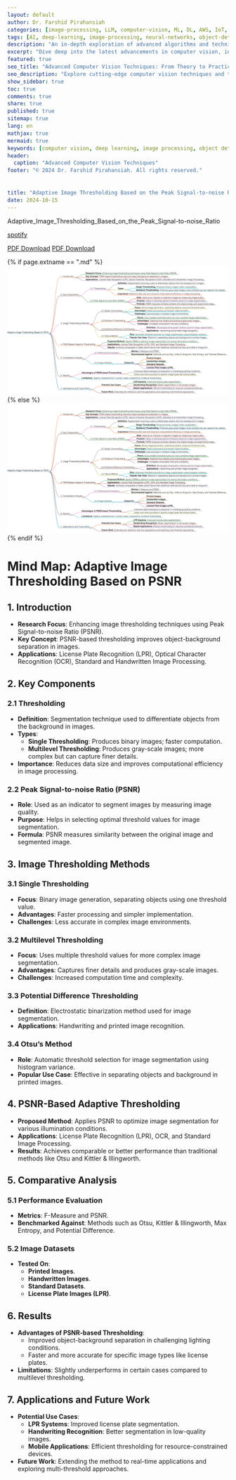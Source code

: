 ```yaml
---
layout: default
author: Dr. Farshid Pirahansiah
categories: [image-processing, LLM, computer-vision, ML, DL, AWS, IoT, Robotics, Adaptive Image Thresholding]
tags: [AI, deep-learning, image-processing, neural-networks, object-detection, ML, DL, AWS, IoT, Robotics, Adaptive Image Thresholding]
description: "An in-depth exploration of advanced algorithms and techniques in computer vision, , ML, DL, AWS, IoT, Robotics, Adaptive Image Thresholding, including real-time processing and AI integration."
excerpt: "Dive deep into the latest advancements in computer vision, including deep learning methodologies,, ML, DL, AWS, IoT, Robotics, Adaptive Image Thresholding,  real-time image processing, and their applications in modern technology."
featured: true
seo_title: "Advanced Computer Vision Techniques: From Theory to Practice, , ML, DL, AWS, IoT, Robotics, Adaptive Image Thresholding"
seo_description: "Explore cutting-edge computer vision techniques and their applications in modern technology, including deep learning and real-time processing., ML, DL, AWS, IoT, Robotics, Adaptive Image Thresholding"
show_sidebar: true
toc: true
comments: true
share: true
published: true
sitemap: true
lang: en
mathjax: true
mermaid: true
keywords: [computer vision, deep learning, image processing, object detection, neural networks, AI, ML, DL, AWS, IoT, Robotics, Adaptive Image Thresholding]
header:
  caption: "Advanced Computer Vision Techniques"
footer: "© 2024 Dr. Farshid Pirahansiah. All rights reserved."


title: "Adaptive Image Thresholding Based on the Peak Signal-to-noise Ratio"
date: 2024-10-15
---
```

Adaptive_Image_Thresholding_Based_on_the_Peak_Signal-to-noise_Ratio

[spotify](https://podcasters.spotify.com/pod/show/pirahansiah/episodes/Adaptive-Image-Thresholding-Based-on-the-Peak-Signal-to-noise-Ratio-e2pnbgj)

[PDF Download](https://ieeexplore.ieee.org/document/5735125)
[PDF Download](https://pdfs.semanticscholar.org/05b2/d39fce4e8a99897e95f8c75416f65a5a0acc.pdf)


{% if page.extname == ".md" %}
  ![Adaptive Image Thresholding Based on the Peak Signal-to-noise Ratio](/farshid/portfolio/publications/Resume/Journals/Adaptive_Image_Thresholding_Based_on_the_Peak_Signal-to-noise_Ratio.png)
{% else %}
  <img src="/farshid/portfolio/publications/Resume/Journals/Adaptive_Image_Thresholding_Based_on_the_Peak_Signal-to-noise_Ratio.png" alt="Adaptive Image Thresholding Based on the Peak Signal-to-noise Ratio" style="max-width: 100%; height: auto;">
{% endif %}

# Mind Map: Adaptive Image Thresholding Based on PSNR

## 1. Introduction
- **Research Focus**: Enhancing image thresholding techniques using Peak Signal-to-noise Ratio (PSNR).
- **Key Concept**: PSNR-based thresholding improves object-background separation in images.
- **Applications**: License Plate Recognition (LPR), Optical Character Recognition (OCR), Standard and Handwritten Image Processing.

## 2. Key Components

### 2.1 Thresholding
- **Definition**: Segmentation technique used to differentiate objects from the background in images.
- **Types**:
  - **Single Thresholding**: Produces binary images; faster computation.
  - **Multilevel Thresholding**: Produces gray-scale images; more complex but can capture finer details.
- **Importance**: Reduces data size and improves computational efficiency in image processing.

### 2.2 Peak Signal-to-noise Ratio (PSNR)
- **Role**: Used as an indicator to segment images by measuring image quality.
- **Purpose**: Helps in selecting optimal threshold values for image segmentation.
- **Formula**: PSNR measures similarity between the original image and segmented image.

## 3. Image Thresholding Methods

### 3.1 Single Thresholding
- **Focus**: Binary image generation, separating objects using one threshold value.
- **Advantages**: Faster processing and simpler implementation.
- **Challenges**: Less accurate in complex image environments.

### 3.2 Multilevel Thresholding
- **Focus**: Uses multiple threshold values for more complex image segmentation.
- **Advantages**: Captures finer details and produces gray-scale images.
- **Challenges**: Increased computation time and complexity.

### 3.3 Potential Difference Thresholding
- **Definition**: Electrostatic binarization method used for image segmentation.
- **Applications**: Handwriting and printed image recognition.

### 3.4 Otsu’s Method
- **Role**: Automatic threshold selection for image segmentation using histogram variance.
- **Popular Use Case**: Effective in separating objects and background in printed images.

## 4. PSNR-Based Adaptive Thresholding
- **Proposed Method**: Applies PSNR to optimize image segmentation for various illumination conditions.
- **Applications**: License Plate Recognition (LPR), OCR, and Standard Image Processing.
- **Results**: Achieves comparable or better performance than traditional methods like Otsu and Kittler & Illingworth.

## 5. Comparative Analysis
### 5.1 Performance Evaluation
- **Metrics**: F-Measure and PSNR.
- **Benchmarked Against**: Methods such as Otsu, Kittler & Illingworth, Max Entropy, and Potential Difference.
  
### 5.2 Image Datasets
- **Tested On**:
  - **Printed Images**.
  - **Handwritten Images**.
  - **Standard Datasets**.
  - **License Plate Images (LPR)**.

## 6. Results
- **Advantages of PSNR-based Thresholding**:
  - Improved object-background separation in challenging lighting conditions.
  - Faster and more accurate for specific image types like license plates.
- **Limitations**: Slightly underperforms in certain cases compared to multilevel thresholding.

## 7. Applications and Future Work
- **Potential Use Cases**:
  - **LPR Systems**: Improved license plate segmentation.
  - **Handwriting Recognition**: Better segmentation in low-quality images.
  - **Mobile Applications**: Efficient thresholding for resource-constrained devices.
- **Future Work**: Extending the method to real-time applications and exploring multi-threshold approaches.